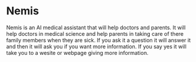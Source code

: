 # Nemis
Nemis is an AI medical assistant that will help doctors and parents.
It will help doctors in medical science and help parents in taking care of there family members when they are sick.
If you ask it a question it will answer it and then it will ask you if you want more information. If you say yes it will take you to a wesite or webpage giving more information.
